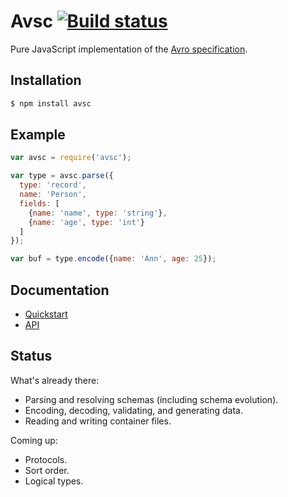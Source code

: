 # Avsc [![Build status](https://travis-ci.org/mtth/avsc.svg?branch=master)](https://travis-ci.org/mtth/avsc)

Pure JavaScript implementation of the [Avro specification](https://avro.apache.org/docs/current/spec.html).


## Installation

```bash
$ npm install avsc
```


## Example

```javascript
var avsc = require('avsc');

var type = avsc.parse({
  type: 'record',
  name: 'Person',
  fields: [
    {name: 'name', type: 'string'},
    {name: 'age', type: 'int'}
  ]
});

var buf = type.encode({name: 'Ann', age: 25});
```


## Documentation

+ [Quickstart](https://github.com/mtth/avsc/blob/master/doc/quickstart.md)
+ [API](https://github.com/mtth/avsc/blob/master/doc/api.md)


## Status

What's already there:

+ Parsing and resolving schemas (including schema evolution).
+ Encoding, decoding, validating, and generating data.
+ Reading and writing container files.

Coming up:

+ Protocols.
+ Sort order.
+ Logical types.
